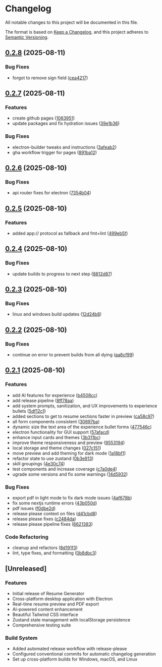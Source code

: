 # Changelog

All notable changes to this project will be documented in this file.

The format is based on [Keep a Changelog](https://keepachangelog.com/en/1.0.0/),
and this project adheres to [Semantic Versioning](https://semver.org/spec/v2.0.0.html).

## [0.2.8](https://github.com/catpaladin/resume-generator/compare/resume-generator-v0.2.7...resume-generator-v0.2.8) (2025-08-11)


### Bug Fixes

* forgot to remove sign field ([cea4217](https://github.com/catpaladin/resume-generator/commit/cea421703739db5064845c7b98bfde3aa1257748))

## [0.2.7](https://github.com/catpaladin/resume-generator/compare/resume-generator-v0.2.6...resume-generator-v0.2.7) (2025-08-11)


### Features

* create github pages ([1063951](https://github.com/catpaladin/resume-generator/commit/10639519955080a4acf047d1649609e420a90584))
* update packages and fix hydration issues ([39e1b36](https://github.com/catpaladin/resume-generator/commit/39e1b364a7d80851b1dfacf3d0e4a03f0e5ea242))


### Bug Fixes

* electron-builder tweaks and instructions ([3afeab2](https://github.com/catpaladin/resume-generator/commit/3afeab224199218b39a1d8bb91054135b58db8c3))
* gha workflow trigger for pages ([891ba12](https://github.com/catpaladin/resume-generator/commit/891ba12b2b099232405ca7da0948c9b3019eed75))

## [0.2.6](https://github.com/catpaladin/resume-generator/compare/resume-generator-v0.2.5...resume-generator-v0.2.6) (2025-08-10)


### Bug Fixes

* api router fixes for electron ([7354b04](https://github.com/catpaladin/resume-generator/commit/7354b04b156c8e274d86b94aaa61302a2aebeffd))

## [0.2.5](https://github.com/catpaladin/resume-generator/compare/resume-generator-v0.2.4...resume-generator-v0.2.5) (2025-08-10)

### Features

- added app:// protocol as fallback and fmt+lint ([499eb5f](https://github.com/catpaladin/resume-generator/commit/499eb5f90b835f0343e4228a115c5326060219c1))

## [0.2.4](https://github.com/catpaladin/resume-generator/compare/resume-generator-v0.2.3...resume-generator-v0.2.4) (2025-08-10)

### Bug Fixes

- update builds to progress to next step ([8812d87](https://github.com/catpaladin/resume-generator/commit/8812d8701e8889f905da5463b34d0830ffad0063))

## [0.2.3](https://github.com/catpaladin/resume-generator/compare/resume-generator-v0.2.2...resume-generator-v0.2.3) (2025-08-10)

### Bug Fixes

- linux and windows build updates ([12d24b8](https://github.com/catpaladin/resume-generator/commit/12d24b83f5f2939bc8fe1655ff2ca9ab7c48179e))

## [0.2.2](https://github.com/catpaladin/resume-generator/compare/resume-generator-v0.2.1...resume-generator-v0.2.2) (2025-08-10)

### Bug Fixes

- continue on error to prevent builds from all dying ([aa6cf99](https://github.com/catpaladin/resume-generator/commit/aa6cf99772104a2ea6311ca4b8f0fc071903475c))

## [0.2.1](https://github.com/catpaladin/resume-generator/compare/resume-generator-v0.2.0...resume-generator-v0.2.1) (2025-08-10)

### Features

- add AI features for experience ([b4508cc](https://github.com/catpaladin/resume-generator/commit/b4508ccde8a324ab4e80bdcc1cf4001be1803fbd))
- add release pipeline ([8ff78aa](https://github.com/catpaladin/resume-generator/commit/8ff78aa30e18b60543b7fd286fbd9195d1e0c842))
- add system prompts, sanitization, and UX improvements to experience bullets ([5df12c1](https://github.com/catpaladin/resume-generator/commit/5df12c10ee2f5a77b0931cac2fdb49ebcd9f6e98))
- added sections to get to resume sections faster in preview ([ca58c97](https://github.com/catpaladin/resume-generator/commit/ca58c979ced982254388d475f8a0fb6bee083c30))
- all form components consistent ([30697ba](https://github.com/catpaladin/resume-generator/commit/30697ba2be3dc5779398d8b450112c98ea00dd22))
- dynamic size the text area of the experience bullet forms ([477546c](https://github.com/catpaladin/resume-generator/commit/477546cf5890c41a7b0200da517efd1e03512878))
- electron functionality for GUI support ([57afacd](https://github.com/catpaladin/resume-generator/commit/57afacdaa78c575f52e407ce2449bd5d3064e89e))
- enhance input cards and themes ([3b311bc](https://github.com/catpaladin/resume-generator/commit/3b311bc5403d69d690cc58e452255e6ac1c61faf))
- improve theme responsiveness and preview ([9553194](https://github.com/catpaladin/resume-generator/commit/95531940e8fb7c6edb65ee3a2eb2b7e869599b2f))
- local storage and theme changes ([027c151](https://github.com/catpaladin/resume-generator/commit/027c151166879853046e162697b5660843bf08a5))
- move preview and add theming for dark mode ([1a18bf1](https://github.com/catpaladin/resume-generator/commit/1a18bf1b0e6b8f6e3e73d02f56f79c353bebd418))
- refactor state to use zustand ([0b3e913](https://github.com/catpaladin/resume-generator/commit/0b3e91361d32fe94a03ade76eaa047bd46d79416))
- skill groupings ([4e30c74](https://github.com/catpaladin/resume-generator/commit/4e30c748d2c14bd67fa4512b14b02af4100d60b6))
- test components and increase coverage ([c7a0de4](https://github.com/catpaladin/resume-generator/commit/c7a0de4dcc85c84cc6a85b6eb22084987e722dd0))
- ugrade some versions and fix some warnings ([14d5932](https://github.com/catpaladin/resume-generator/commit/14d5932373d2db3e35dcc92b8d342f9a51f2dfe5))

### Bug Fixes

- export pdf in light mode to fix dark mode issues ([4af678b](https://github.com/catpaladin/resume-generator/commit/4af678b2209bd0f285d0cacddbac67f949af7e1a))
- fix some nextjs runtime errors ([43b050d](https://github.com/catpaladin/resume-generator/commit/43b050d819dbba50aeb472997c7ab39ce2e1e825))
- pdf issues ([f0dbe2d](https://github.com/catpaladin/resume-generator/commit/f0dbe2d72efbd942a35951183ebdf664084867a8))
- release please context on files ([d41cbd8](https://github.com/catpaladin/resume-generator/commit/d41cbd8a752796f24fc26178770a770cbaabb296))
- release please fixes ([c2484da](https://github.com/catpaladin/resume-generator/commit/c2484dad124338675a7e8c8852e760d5db7501f0))
- release please pipeline fixes ([6621383](https://github.com/catpaladin/resume-generator/commit/6621383b46057daf817cd176a9b9f65e2adbaa6f))

### Code Refactoring

- cleanup and refactors ([8d191f3](https://github.com/catpaladin/resume-generator/commit/8d191f3b388117620514a882972deb3eff0f9636))
- lint, type fixes, and formatting ([0b8dbc3](https://github.com/catpaladin/resume-generator/commit/0b8dbc3f5adeb4d7ad8ac99bd0814bd530c2f47a))

## [Unreleased]

### Features

- Initial release of Resume Generator
- Cross-platform desktop application with Electron
- Real-time resume preview and PDF export
- AI-powered content enhancement
- Beautiful Tailwind CSS interface
- Zustand state management with localStorage persistence
- Comprehensive testing suite

### Build System

- Added automated release workflow with release-please
- Configured conventional commits for automatic changelog generation
- Set up cross-platform builds for Windows, macOS, and Linux

